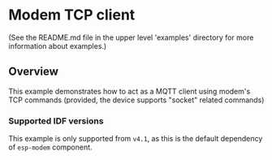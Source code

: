 # Modem TCP client

(See the README.md file in the upper level 'examples' directory for more information about examples.)

## Overview
This example demonstrates how to act as a MQTT client using modem's TCP commands (provided, the device supports "socket" related commands)

### Supported IDF versions

This example is only supported from `v4.1`, as this is the default dependency of `esp-modem` component. 